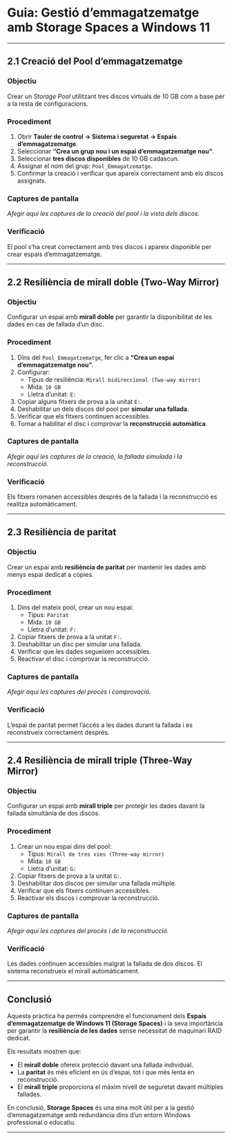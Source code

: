 # **Guia: Gestió d’emmagatzematge amb Storage Spaces a Windows 11**

---

## 2.1 Creació del Pool d’emmagatzematge

### **Objectiu**
Crear un *Storage Pool* utilitzant tres discos virtuals de 10 GB com a base per a la resta de configuracions.

### **Procediment**
1. Obrir **Tauler de control → Sistema i seguretat → Espais d’emmagatzematge**.  
2. Seleccionar **“Crea un grup nou i un espai d’emmagatzematge nou”**.  
3. Seleccionar **tres discos disponibles** de 10 GB cadascun.  
4. Assignar el nom del grup: `Pool_Emmagatzematge`.  
5. Confirmar la creació i verificar que apareix correctament amb els discos assignats.

### **Captures de pantalla**
_Afegir aquí les captures de la creació del pool i la vista dels discos._

### **Verificació**
El pool s’ha creat correctament amb tres discos i apareix disponible per crear espais d’emmagatzematge.

---

## 2.2 Resiliència de mirall doble (Two-Way Mirror)

### **Objectiu**
Configurar un espai amb **mirall doble** per garantir la disponibilitat de les dades en cas de fallada d’un disc.

### **Procediment**
1. Dins del `Pool_Emmagatzematge`, fer clic a **“Crea un espai d’emmagatzematge nou”**.  
2. Configurar:
   - Tipus de resiliència: `Mirall bidireccional (Two-way mirror)`  
   - Mida: `10 GB`  
   - Lletra d’unitat: `E:`  
3. Copiar alguns fitxers de prova a la unitat `E:`.  
4. Deshabilitar un dels discos del pool per **simular una fallada**.  
5. Verificar que els fitxers continuen accessibles.  
6. Tornar a habilitar el disc i comprovar la **reconstrucció automàtica**.

### **Captures de pantalla**
_Afegir aquí les captures de la creació, la fallada simulada i la reconstrucció._

### **Verificació**
Els fitxers romanen accessibles després de la fallada i la reconstrucció es realitza automàticament.

---

## 2.3 Resiliència de paritat

### **Objectiu**
Crear un espai amb **resiliència de paritat** per mantenir les dades amb menys espai dedicat a còpies.

### **Procediment**
1. Dins del mateix pool, crear un nou espai:  
   - Tipus: `Paritat`  
   - Mida: `10 GB`  
   - Lletra d’unitat: `F:`  
2. Copiar fitxers de prova a la unitat `F:`.  
3. Deshabilitar un disc per simular una fallada.  
4. Verificar que les dades segueixen accessibles.  
5. Reactivar el disc i comprovar la reconstrucció.

### **Captures de pantalla**
_Afegir aquí les captures del procés i comprovació._

### **Verificació**
L’espai de paritat permet l’accés a les dades durant la fallada i es reconstrueix correctament després.

---

## 2.4 Resiliència de mirall triple (Three-Way Mirror)

### **Objectiu**
Configurar un espai amb **mirall triple** per protegir les dades davant la fallada simultània de dos discos.

### **Procediment**
1. Crear un nou espai dins del pool:  
   - Tipus: `Mirall de tres vies (Three-way mirror)`  
   - Mida: `10 GB`  
   - Lletra d’unitat: `G:`  
2. Copiar fitxers de prova a la unitat `G:`.  
3. Deshabilitar dos discos per simular una fallada múltiple.  
4. Verificar que els fitxers continuen accessibles.  
5. Reactivar els discos i comprovar la reconstrucció.

### **Captures de pantalla**
_Afegir aquí les captures del procés i de la reconstrucció._

### **Verificació**
Les dades continuen accessibles malgrat la fallada de dos discos. El sistema reconstrueix el mirall automàticament.

---

## Conclusió

Aquesta pràctica ha permès comprendre el funcionament dels **Espais d’emmagatzematge de Windows 11 (Storage Spaces)** i la seva importància per garantir la **resiliència de les dades** sense necessitat de maquinari RAID dedicat.

Els resultats mostren que:
- El **mirall doble** ofereix protecció davant una fallada individual.  
- La **paritat** és més eficient en ús d’espai, tot i que més lenta en reconstrucció.  
- El **mirall triple** proporciona el màxim nivell de seguretat davant múltiples fallades.

En conclusió, **Storage Spaces** és una eina molt útil per a la gestió d’emmagatzematge amb redundància dins d’un entorn Windows professional o educatiu.

---




